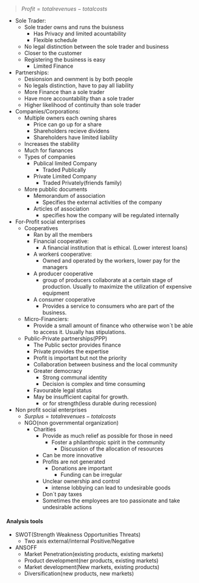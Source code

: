 > $Profit = totalrevenues - totalcosts$
 - Sole Trader:
	 - Sole trader owns and runs the buisness
		 - Has Privacy and limited acountability
		 - Flexible schedule
	 - No legal distinction between the sole trader and business
	 - Closer to the customer
	 - Registering the business is easy
		 - Limited Finance
 - Partnerships:
	 - Desionsion and ownment is by both people
	 - No legals distinction, have to pay all liability
	 - More Finance than a sole trader
	 - Have more accountability than a sole trader
	 - Higher likelihood of continuity than sole trader
- Companies/Corporations:
	- Multiple owners each owning shares
		- Price can go up for a share
		- Shareholders recieve dividens
		- Shareholders have limited liability
	- Increases the stability
	- Much for fianances
	- Types of companies
		- Publical limited Company
			- Traded Publically
		- Private Limited Company
			- Traded Privately(friends family)
	- More pubblic documents
		- Memorandum of association
			- Specifies the external activities of the company
		- Articles of association
			- specifies how the company will be regulated internally
- For-Profit social enterprises
	- Cooperatives
		- Ran by all the members
		- Financial cooperative:
			- A financial institution that is ethical. (Lower interest loans)
		- A workerś cooperative:
			- Owned and operated by the workers, lower pay for the managers
		- A producer cooperative
			- group of producers collaborate at a certain stage of production. Usually to maximize the utilization of expensive equipment
		- A consumer cooperative
			- Provides a service to consumers who are part of the business.
	- Micro-Financiers:
		- Provide a small amount of finance who otherwise won´t be able to access it. Usually has stipulations.
	- Public-Private partnerships(PPP)
		- The Public sector provides finance
		- Private provides the expertise
		- Profit is important but not the priority
		- Collaboration between business and the local community
		- Greater democracy
			- Strong communal identity
			- Decision is complex and time consuming
		- Favourable legal status
		- May be insufficient capital for growth.
			- or for strength(less durable during recession)
- Non profit social enterprises
	- $Surplus = totalrevenues-totalcosts$
	- NGO(non governmental organization)
		- Charities
			- Provide as much relief as possible for those in need
				- Foster a philanthropic spirit in the community
					- Discussion of the allocation of resources
			- Can be more innovative
			- Profits are not generated
				- Donations are important
					- Funding can be irregular
			- Unclear ownership and control
				- intense lobbying can lead to undesirable goods
			- Don´t pay taxes
			- Sometimes the employees are too passionate and take undesirable actions

#### Analysis tools
 - SWOT(Strength Weakness Opportunities Threats)
	 - Two axis external/internal Positive/Negative
 - ANSOFF
	 - Market Penetration(existing products, existing markets)
	 - Product development(ner products, existing markets)
	 - Market development(New markets, existing products)
	 - Diversification(new products, new markets)
<!--stackedit_data:
eyJoaXN0b3J5IjpbNTkxNzMzMDcyLC0yMDMzMDI1MjE1LDYyMj
YyODY2MSwtMTQzODQyOTQxMywtMjA5NDk4NTk2NV19
-->